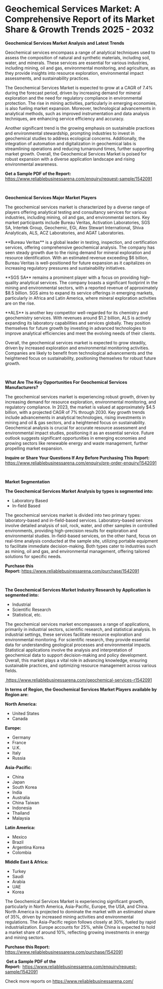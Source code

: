 <p><h1>Geochemical Services Market: A Comprehensive Report of its Market Share & Growth Trends 2025 - 2032</h1></p><p><strong>Geochemical Services Market Analysis and Latest Trends</strong></p>
<p><p>Geochemical services encompass a range of analytical techniques used to assess the composition of natural and synthetic materials, including soil, water, and minerals. These services are essential for various industries, including mining, oil and gas, environmental monitoring, and agriculture, as they provide insights into resource exploration, environmental impact assessments, and sustainability practices.</p><p>The Geochemical Services Market is expected to grow at a CAGR of 7.4% during the forecast period, driven by increasing demand for mineral exploration and the need for regulatory compliance in environmental protection. The rise in mining activities, particularly in emerging economies, is also fueling market expansion. Moreover, technological advancements in analytical methods, such as improved instrumentation and data analysis techniques, are enhancing service efficiency and accuracy.</p><p>Another significant trend is the growing emphasis on sustainable practices and environmental stewardship, prompting industries to invest in geochemical studies to address ecological concerns. Additionally, the integration of automation and digitalization in geochemical labs is streamlining operations and reducing turnaround times, further supporting market growth. Overall, the Geochemical Services Market is poised for robust expansion with a diverse application landscape and rising environmental awareness.</p></p>
<p><strong>Get a Sample PDF of the Report:&nbsp;</strong> <a href="https://www.reliablebusinessarena.com/enquiry/request-sample/1542091?utm_campaign=2992&utm_medium=2&utm_source=Github&utm_content=ia&utm_term=10032025&utm_id=geochemical-services">https://www.reliablebusinessarena.com/enquiry/request-sample/1542091</a></p>
<p>&nbsp;</p>
<p><strong>Geochemical Services Major Market Players</strong></p>
<p><p>The geochemical services market is characterized by a diverse range of players offering analytical testing and consultancy services for various industries, including mining, oil and gas, and environmental sectors. Key market participants include Bureau Veritas, Activation Laboratories, SGS SA, Intertek Group, Geochemic, EGi, Alex Stewart International, Shiva Analyticals, ALS, ACZ Laboratories, and AGAT Laboratories.</p><p>**Bureau Veritas** is a global leader in testing, inspection, and certification services, offering comprehensive geochemical analysis. The company has seen steady growth due to the rising demand for mineral exploration and resource identification. With an estimated revenue exceeding $6 billion, Bureau Veritas is well-positioned for future expansion as it capitalizes on increasing regulatory pressures and sustainability initiatives.</p><p>**SGS SA** remains a prominent player with a focus on providing high-quality analytical services. The company boasts a significant footprint in the mining and environmental sectors, with a reported revenue of approximately $8.5 billion. SGS aims to expand its service offerings in emerging markets, particularly in Africa and Latin America, where mineral exploration activities are on the rise.</p><p>**ALS** is another key competitor well-regarded for its chemistry and geochemistry services. With revenues around $1.2 billion, ALS is actively expanding its laboratory capabilities and services globally. They position themselves for future growth by investing in advanced technologies to improve analytical efficiencies and meet the evolving needs of their clients.</p><p>Overall, the geochemical services market is expected to grow steadily, driven by increased exploration and environmental monitoring activities. Companies are likely to benefit from technological advancements and the heightened focus on sustainability, positioning themselves for robust future growth.</p></p>
<p>&nbsp;</p>
<p><strong>What Are The Key Opportunities For Geochemical Services Manufacturers?</strong></p>
<p><p>The geochemical services market is experiencing robust growth, driven by increasing demand for resource exploration, environmental monitoring, and regulatory compliance. In 2023, the market is valued at approximately $4.5 billion, with a projected CAGR of 7% through 2030. Key growth trends include advancements in analytical technologies, rising investments in mining and oil & gas sectors, and a heightened focus on sustainability. Geochemical analysis is crucial for accurate resource assessment and environmental impact studies, positioning it as an essential service. Future outlook suggests significant opportunities in emerging economies and growing sectors like renewable energy and waste management, further propelling market expansion.</p></p>
<p><strong>Inquire or Share Your Questions If Any Before Purchasing This Report:</strong> <a href="https://www.reliablebusinessarena.com/enquiry/pre-order-enquiry/1542091?utm_campaign=2992&utm_medium=2&utm_source=Github&utm_content=ia&utm_term=10032025&utm_id=geochemical-services">https://www.reliablebusinessarena.com/enquiry/pre-order-enquiry/1542091</a></p>
<p>&nbsp;</p>
<p><strong>Market Segmentation</strong></p>
<p><strong>The Geochemical Services Market Analysis by types is segmented into:</strong></p>
<p><ul><li>Laboratory Based</li><li>In-field Based</li></ul></p>
<p><p>The geochemical services market is divided into two primary types: laboratory-based and in-field-based services. Laboratory-based services involve detailed analysis of soil, rock, water, and other samples in controlled environments, providing high-precision results for exploration and environmental studies. In-field-based services, on the other hand, focus on real-time analysis conducted at the sample site, utilizing portable equipment to facilitate immediate decision-making. Both types cater to industries such as mining, oil and gas, and environmental management, offering tailored solutions for specific needs.</p></p>
<p><strong>Purchase this Report:&nbsp;</strong><a href="https://www.reliablebusinessarena.com/purchase/1542091?utm_campaign=2992&utm_medium=2&utm_source=Github&utm_content=ia&utm_term=10032025&utm_id=geochemical-services">https://www.reliablebusinessarena.com/purchase/1542091</a></p>
<p>&nbsp;</p>
<p><strong>The Geochemical Services Market Industry Research by Application is segmented into:</strong></p>
<p><ul><li>Industrial</li><li>Scientific Research</li><li>Statistical, etc.</li></ul></p>
<p><p>The geochemical services market encompasses a range of applications, primarily in industrial sectors, scientific research, and statistical analysis. In industrial settings, these services facilitate resource exploration and environmental monitoring. For scientific research, they provide essential data for understanding geological processes and environmental impacts. Statistical applications involve the analysis and interpretation of geochemical data to support decision-making and policy development. Overall, this market plays a vital role in advancing knowledge, ensuring sustainable practices, and optimizing resource management across various fields.</p></p>
<p><a href="https://www.reliablebusinessarena.com/geochemical-services-r1542091?utm_campaign=2992&utm_medium=2&utm_source=Github&utm_content=ia&utm_term=10032025&utm_id=geochemical-services">&nbsp;https://www.reliablebusinessarena.com/geochemical-services-r1542091</a></p>
<p><strong>In terms of Region, the Geochemical Services Market Players available by Region are:</strong></p>
<p>
    <p> <strong> North America: </strong>
        <ul>
            <li>United States</li>
            <li>Canada</li>
        </ul>
        </p> 
    <p> <strong> Europe: </strong>
        <ul>
            <li>Germany</li>
            <li>France</li>
            <li>U.K.</li>
            <li>Italy</li>
            <li>Russia</li>
        </ul>
        </p> 
    <p> <strong> Asia-Pacific: </strong>
        <ul>
            <li>China</li>
            <li>Japan</li>
            <li>South Korea</li>
            <li>India</li>
            <li>Australia</li>
            <li>China Taiwan</li>
            <li>Indonesia</li>
            <li>Thailand</li>
            <li>Malaysia</li>
        </ul>
        </p> 
    <p> <strong> Latin America: </strong>
        <ul>
            <li>Mexico</li>
            <li>Brazil</li>
            <li>Argentina Korea</li>
            <li>Colombia</li>
        </ul>
        </p> 
    <p> <strong> Middle East & Africa: </strong>
        <ul>
            <li>Turkey</li>
            <li>Saudi</li>
            <li>Arabia</li>
            <li>UAE</li>
            <li>Korea</li>
        </ul>
    </p>
    </p>
<p><p>The Geochemical Services Market is experiencing significant growth, particularly in North America, Asia-Pacific, Europe, the USA, and China. North America is projected to dominate the market with an estimated share of 35%, driven by increased mining activities and environmental regulations. The Asia-Pacific region follows closely at 30%, fueled by rapid industrialization. Europe accounts for 25%, while China is expected to hold a market share of around 10%, reflecting growing investments in energy and mining sectors.</p></p>
<p><strong>Purchase this Report: </strong><a href="https://www.reliablebusinessarena.com/purchase/1542091?utm_campaign=2992&utm_medium=2&utm_source=Github&utm_content=ia&utm_term=10032025&utm_id=geochemical-services">https://www.reliablebusinessarena.com/purchase/1542091</a></p>
<p>&nbsp;<strong>Get a Sample PDF of the Report:&nbsp;&nbsp;</strong><a href="https://www.reliablebusinessarena.com/enquiry/request-sample/1542091?utm_campaign=2992&utm_medium=2&utm_source=Github&utm_content=ia&utm_term=10032025&utm_id=geochemical-services">https://www.reliablebusinessarena.com/enquiry/request-sample/1542091</a></p>
<p><strong></strong></p>
<p>Check more reports on <a href="https://www.reliablebusinessarena.com/?utm_campaign=2992&utm_medium=2&utm_source=Github&utm_content=ia&utm_term=10032025&utm_id=geochemical-services">https://www.reliablebusinessarena.com/</a></p>